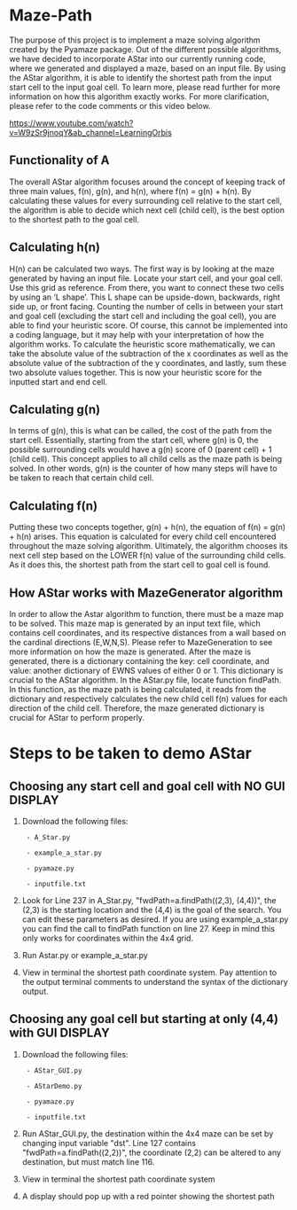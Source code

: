 # Maze-Path

The purpose of this project is to implement a maze solving algorithm created by the Pyamaze package. Out of the different possible algorithms, we have decided to incorporate AStar into our currently running code, where we generated and displayed a maze, based on an input file. By using the AStar algorithm, it is able to identify the shortest path from the input start cell to the input goal cell. To learn more, please read further for more information on how this algorithm exactly works. For more clarification, please refer to the code comments or this video below.

https://www.youtube.com/watch?v=W9zSr9jnoqY&ab_channel=LearningOrbis

## Functionality of A
The overall AStar algorithm focuses around the concept of keeping track of three main values, f(n), g(n), and h(n), where f(n) = g(n) + h(n). By calculating these values for every surrounding cell relative to the start cell, the algorithm is able to decide which next cell (child cell), is the best option to the shortest path to the goal cell.

## Calculating h(n)
H(n) can be calculated two ways. The first way is by looking at the maze generated by having an input file. Locate your start cell, and your goal cell. Use this grid as reference. From there, you want to connect these two cells by using an ‘L shape’. This L shape can be upside-down, backwards, right side up, or front facing. Counting the number of cells in between your start and goal cell (excluding the start cell and including the goal cell), you are able to find your heuristic score. Of course, this cannot be implemented into a coding language, but it may help with your interpretation of how the algorithm works. To calculate the heuristic score mathematically, we can take the absolute value of the subtraction of the x coordinates as well as the absolute value of the subtraction of the y coordinates, and lastly, sum these two absolute values together. This is now your heuristic score for the inputted start and end cell.

## Calculating g(n)
In terms of g(n), this is what can be called, the cost of the path from the start cell. Essentially, starting from the start cell, where g(n) is 0, the possible surrounding cells would have a g(n) score of 0 (parent cell) + 1 (child cell). This concept applies to all child cells as the maze path is being solved. In other words, g(n) is the counter of how many steps will have to be taken to reach that certain child cell.

## Calculating f(n)
Putting these two concepts together, g(n) + h(n), the equation of f(n) = g(n) + h(n) arises. This equation is calculated for every child cell encountered throughout the maze solving algorithm. Ultimately, the algorithm chooses its next cell step based on the LOWER f(n) value of the surrounding child cells. As it does this, the shortest path from the start cell to goal cell is found.

## How AStar works with MazeGenerator algorithm
In order to allow the Astar algorithm to function, there must be a maze map to be solved. This maze map is generated by an input text file, which contains cell coordinates, and its respective distances from a wall based on the cardinal directions (E,W,N,S). Please refer to MazeGeneration to see more information on how the maze is generated. After the maze is generated, there is a dictionary containing the key: cell coordinate, and value: another dictionary of EWNS values of either 0 or 1. This dictionary is crucial to the AStar algorithm. In the AStar.py file, locate function findPath. In this function, as the maze path is being calculated, it reads from the dictionary and respectively calculates the new child cell f(n) values for each direction of the child cell. Therefore, the maze generated dictionary is crucial for AStar to perform properly.

# Steps to be taken to demo AStar
## Choosing any start cell and goal cell with NO GUI DISPLAY
1. Download the following files:

        - A_Star.py
        
        - example_a_star.py
        
        - pyamaze.py
        
        - inputfile.txt
        
2. Look for Line 237 in A_Star.py, "fwdPath=a.findPath((2,3), (4,4))", the (2,3) is the starting location and the (4,4) is the goal of the search. You can edit these parameters as desired. If you are using example_a_star.py you can find the call to findPath function on line 27.  Keep in mind this only works for coordinates within the 4x4 grid. 
3. Run Astar.py or example_a_star.py
4. View in terminal the shortest path coordinate system. Pay attention to the output terminal comments to understand the syntax of the dictionary output. 

## Choosing any goal cell but starting at only (4,4) with GUI DISPLAY
1. Download the following files:

        - AStar_GUI.py
        
        - AStarDemo.py
        
        - pyamaze.py
        
        - inputfile.txt
        
2. Run AStar_GUI.py, the destination within the 4x4 maze can be set by changing input variable "dst". Line 127 contains "fwdPath=a.findPath((2,2))", the coordinate (2,2) can be altered to any destination, but must match line 116.
3. View in terminal the shortest path coordinate system
4. A display should pop up with a red pointer showing the shortest path


